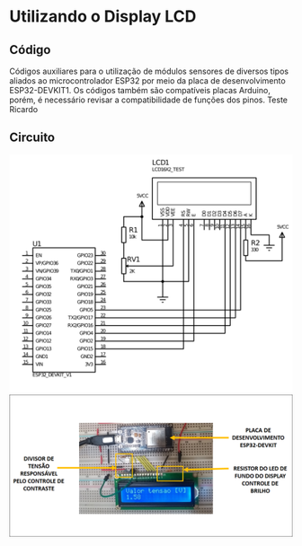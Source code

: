 # Utilizando o Display LCD

## Código
Códigos auxiliares para o utilização de módulos sensores de diversos
tipos aliados ao microcontrolador ESP32 por meio da placa de
desenvolvimento ESP32-DEVKIT1. Os códigos também são compatíveis
placas Arduino, porém, é necessário revisar a compatibilidade de
funções dos pinos.
Teste Ricardo

## Circuito
![Esquemático](esquematico.png)
![Foto do circuito montado em uma protoboard.](imagem.png)


